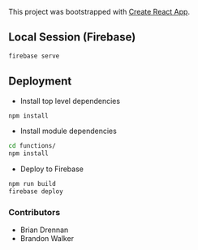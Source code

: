 This project was bootstrapped with [Create React App](https://github.com/facebook/create-react-app).


## Local Session (Firebase)
```bash
firebase serve
```

## Deployment
- Install top level dependencies
```bash
npm install
```
- Install module dependencies
```bash
cd functions/
npm install
```
- Deploy to Firebase
```bash
npm run build
firebase deploy
```


### Contributors
- Brian Drennan
- Brandon Walker